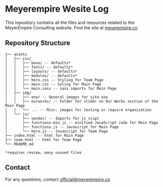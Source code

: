 # Meyerempire Wesite Log
This repository contains all the files and resources related to the MeyerEmpire Consulting website.
Find the site at [meyerempire.co](https://meyerempire.co)

## Repository Structure <br />
```
├── assets
│   ├── css/
│   │   ├── base/ -- defaults*
│   │   ├── fonts/ -- defaults*
│   │   ├── layouts/ -- defaults*
│   │   ├── modules/ -- defaults*
│   │   ├── hero.css -- Styling for Team Page
│   │   ├── main.css -- Syling for Main Page
│   │   └── main.sass -- sass imports for Main Page
│   ├── img/
│   │   ├── one/ -- General images for site use
│   │   ├── ourworks/ -- Folder for slider on Our Works section of the Main Page
│   │   └── ... -- Misc. images for testing or require organization
│   └── js/
│       ├── vendor/ -- Imports for js scipt
│       ├── functions-min.js -- minified JavaScript code for Main Page
│       ├── functions.js -- Javascript for Main Page
│       └── hero.js -- Javascript for Team Page
├── index.html -- html for Main Page
├── team.html -- html for Team Page
└── README.md

*requires review, many unused files
```
## Contact <br />
For any questions, contact [official@meyerempire.co](mailto:official@meyerempire.co)
